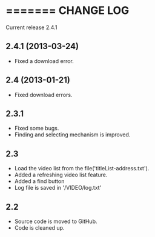 =======
CHANGE LOG
==========

Current release 2.4.1


2.4.1 (2013-03-24)
---
* Fixed a download error.

2.4 (2013-01-21)
---
* Fixed download errors.

2.3.1
---
*	Fixed some bugs.
*	Finding and selecting mechanism is improved.

2.3
---
*	Load the video list from the file('titleList-address.txt').
*   Added a refreshing video list feature.
*   Added a find button
*   Log file is saved in '/VIDEO/log.txt'

2.2
---
*	Source code is moved to GitHub.
*	Code is cleaned up.